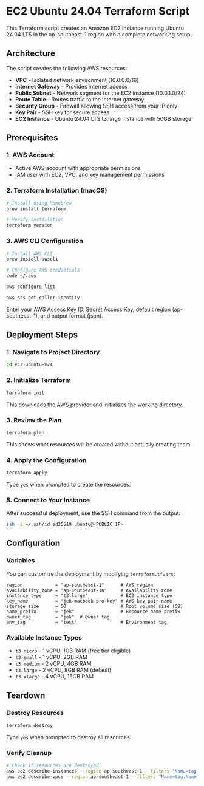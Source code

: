 # EC2 Ubuntu 24.04 Terraform Script

This Terraform script creates an Amazon EC2 instance running Ubuntu 24.04 LTS in the ap-southeast-1 region with a complete networking setup.

## Architecture

The script creates the following AWS resources:
- **VPC** - Isolated network environment (10.0.0.0/16)
- **Internet Gateway** - Provides internet access
- **Public Subnet** - Network segment for the EC2 instance (10.0.1.0/24)
- **Route Table** - Routes traffic to the internet gateway
- **Security Group** - Firewall allowing SSH access from your IP only
- **Key Pair** - SSH key for secure access
- **EC2 Instance** - Ubuntu 24.04 LTS t3.large instance with 50GB storage

## Prerequisites

### 1. AWS Account
- Active AWS account with appropriate permissions
- IAM user with EC2, VPC, and key management permissions

### 2. Terraform Installation (macOS)
```bash
# Install using Homebrew
brew install terraform

# Verify installation
terraform version
```

### 3. AWS CLI Configuration
```bash
# Install AWS CLI
brew install awscli

# Configure AWS credentials
code ~/.aws

aws configure list

aws sts get-caller-identity
```
Enter your AWS Access Key ID, Secret Access Key, default region (ap-southeast-1), and output format (json).

## Deployment Steps

### 1. Navigate to Project Directory
```bash
cd ec2-ubuntu-v24
```

### 2. Initialize Terraform
```bash
terraform init
```
This downloads the AWS provider and initializes the working directory.

### 3. Review the Plan
```bash
terraform plan
```
This shows what resources will be created without actually creating them.

### 4. Apply the Configuration
```bash
terraform apply
```
Type `yes` when prompted to create the resources.

### 5. Connect to Your Instance
After successful deployment, use the SSH command from the output:
```bash
ssh -i ~/.ssh/id_ed25519 ubuntu@<PUBLIC_IP>
```

## Configuration

### Variables
You can customize the deployment by modifying `terraform.tfvars`:

```hcl
region            = "ap-southeast-1"      # AWS region
availability_zone = "ap-southeast-1a"     # Availability zone
instance_type     = "t3.large"            # EC2 instance type
key_name          = "jek-macbook-pro-key" # AWS key pair name
storage_size      = 50                    # Root volume size (GB)
name_prefix       = "jek"                 # Resource name prefix
owner_tag         = "jek"  # Owner tag
env_tag           = "test"                # Environment tag
```

### Available Instance Types
- `t3.micro` - 1 vCPU, 1GB RAM (free tier eligible)
- `t3.small` - 1 vCPU, 2GB RAM
- `t3.medium` - 2 vCPU, 4GB RAM
- `t3.large` - 2 vCPU, 8GB RAM (default)
- `t3.xlarge` - 4 vCPU, 16GB RAM

## Teardown

### Destroy Resources
```bash
terraform destroy
```
Type `yes` when prompted to destroy all resources.

### Verify Cleanup
```bash
# Check if resources are destroyed
aws ec2 describe-instances --region ap-southeast-1 --filters "Name=tag:Name,Values=jek-*"
aws ec2 describe-vpcs --region ap-southeast-1 --filters "Name=tag:Name,Values=jek-*"
```